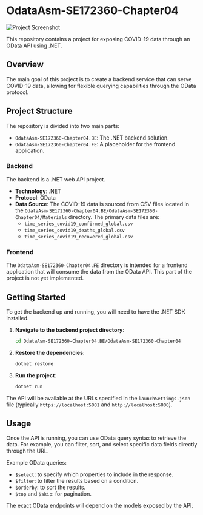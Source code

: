 # OdataAsm-SE172360-Chapter04

![Project Screenshot](https://scontent.fsgn19-1.fna.fbcdn.net/v/t1.15752-9/550456021_1936539360462467_7717169300510669184_n.png?_nc_cat=100&ccb=1-7&_nc_sid=9f807c&_nc_eui2=AeG4WcsnYiS8QxUbLvWhyXiQg2YDqXnv-G6DZgOpee_4bneUNUiy0dqrYhS4V8Ps5WjtqDj__AaQ-O2gN_1lCe9q&_nc_ohc=WPRPYPwKZCEQ7kNvwHI9lQC&_nc_oc=AdnVEpkPnRCT7x66h3FhIQScTx9xlJSPTpk32H6jpxRQcV6ZI3fCOo5AEGzCvNZ0yeM&_nc_zt=23&_nc_ht=scontent.fsgn19-1.fna&oh=03_Q7cD3QG8zDWMYaUSsTg70zkBCdigZgI9o8dWMAuu30OJBgyB-Q&oe=68F350E1)

This repository contains a project for exposing COVID-19 data through an OData API using .NET.

## Overview

The main goal of this project is to create a backend service that can serve COVID-19 data, allowing for flexible querying capabilities through the OData protocol.

## Project Structure

The repository is divided into two main parts:

-   `OdataAsm-SE172360-Chapter04.BE`: The .NET backend solution.
-   `OdataAsm-SE172360-Chapter04.FE`: A placeholder for the frontend application.

### Backend

The backend is a .NET web API project.

-   **Technology**: .NET
-   **Protocol**: OData
-   **Data Source**: The COVID-19 data is sourced from CSV files located in the `OdataAsm-SE172360-Chapter04.BE/OdataAsm-SE172360-Chapter04/Materials` directory. The primary data files are:
    -   `time_series_covid19_confirmed_global.csv`
    -   `time_series_covid19_deaths_global.csv`
    -   `time_series_covid19_recovered_global.csv`

### Frontend

The `OdataAsm-SE172360-Chapter04.FE` directory is intended for a frontend application that will consume the data from the OData API. This part of the project is not yet implemented.

## Getting Started

To get the backend up and running, you will need to have the .NET SDK installed.

1.  **Navigate to the backend project directory**:
    ```bash
    cd OdataAsm-SE172360-Chapter04.BE/OdataAsm-SE172360-Chapter04
    ```
2.  **Restore the dependencies**:
    ```bash
    dotnet restore
    ```
3.  **Run the project**:
    ```bash
    dotnet run
    ```
The API will be available at the URLs specified in the `launchSettings.json` file (typically `https://localhost:5001` and `http://localhost:5000`).

## Usage

Once the API is running, you can use OData query syntax to retrieve the data. For example, you can filter, sort, and select specific data fields directly through the URL.

Example OData queries:

-   `$select`: to specify which properties to include in the response.
-   `$filter`: to filter the results based on a condition.
-   `$orderby`: to sort the results.
-   `$top` and `$skip`: for pagination.

The exact OData endpoints will depend on the models exposed by the API.